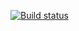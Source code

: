[![Build status](https://ci.appveyor.com/api/projects/status/4l8y354vwqym2are/branch/main?svg=true)](https://ci.appveyor.com/project/Kot-Zmot/auto-02-04-1/branch/main)